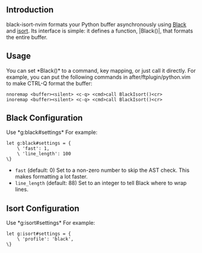## Introduction

black-isort-nvim formats your Python buffer asynchronously using [Black] and [isort]. Its interface is
simple: it defines a function, |Black()|, that formats the entire buffer.

[Black]: https://github.com/psf/black
[isort]: https://github.com/psf/isort

## Usage

You can set \*Black()\* to a command, key mapping, or just call it directly.
For example, you can put the following commands in after/ftplugin/python.vim to
make CTRL-Q format the buffer:

```vim
nnoremap <buffer><silent> <c-q> <cmd>call BlackIsort()<cr>
inoremap <buffer><silent> <c-q> <cmd>call BlackIsort()<cr>
```

## Black Configuration

Use \*g:black#settings\*
For example:

```vim
let g:black#settings = {
    \ 'fast': 1,
    \ 'line_length': 100
\}
```

- `fast` (default: 0)
  Set to a non-zero number to skip the AST check. This makes formatting a lot faster.
- `line_length` (default: 88)
  Set to an integer to tell Black where to wrap lines.

## Isort Configuration

Use \*g:isort#settings\*
For example:

```vim
let g:isort#settings = {
    \ 'profile': 'black',
\}
```
